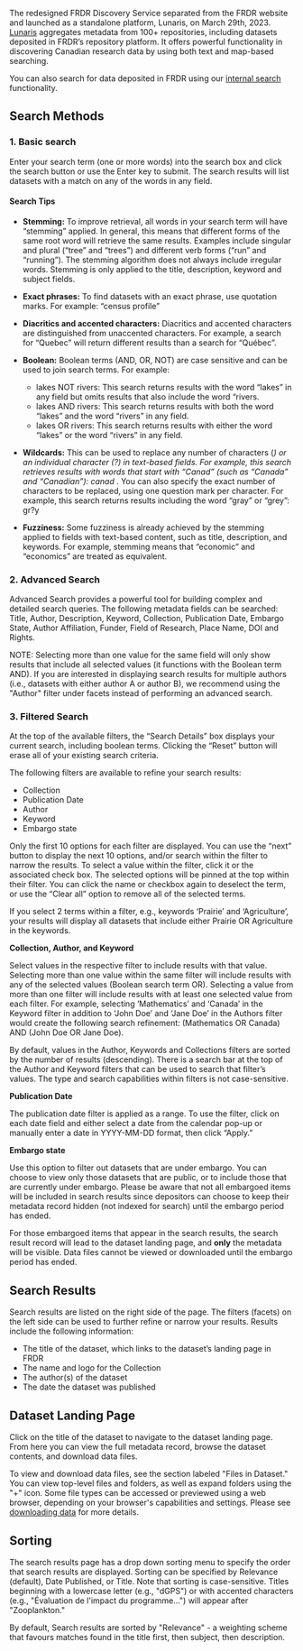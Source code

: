 The redesigned FRDR Discovery Service separated from the FRDR website and launched as a standalone platform, Lunaris, on March 29th, 2023. [Lunaris](https://www.lunaris.ca/en) aggregates metadata from 100+ repositories, including datasets deposited in FRDR’s repository platform. It offers powerful functionality in discovering Canadian research data by using both text and map-based searching.  

You can also search for data deposited in FRDR using our <a href="/repo/search" target="_blank">internal search</a> functionality.

## Search Methods

### 1. Basic search

Enter your search term (one or more words) into the search box and click the search button or use the Enter key to submit. The search results will list datasets with a match on any of the words in any field.

#### Search Tips

* **Stemming:** To improve retrieval, all words in your search term will have “stemming” applied. In general, this means that different forms of the same root word will retrieve the same results. Examples include singular and plural (“tree” and “trees”) and different verb forms (“run” and “running”). The stemming algorithm does not always include irregular words. Stemming is only applied to the title, description, keyword and subject fields.

* **Exact phrases:** To find datasets with an exact phrase, use quotation marks. For example: “census profile”

* **Diacritics and accented characters:** Diacritics and accented characters are distinguished from unaccented characters. For example, a search for “Quebec” will return different results than a search for “Québec”.

* **Boolean:** Boolean terms (AND, OR, NOT) are case sensitive and can be used to join search terms. For example:
    * lakes NOT rivers: This search returns results with the word “lakes” in any field but omits results that also include the word “rivers.
    * lakes AND rivers: This search returns results with both the word “lakes” and the word “rivers” in any field.
    * lakes OR rivers: This search returns results with either the word “lakes” or the word “rivers” in any field.

* **Wildcards:** This can be used to replace any number of characters (*) or an individual character (?) in text-based fields. For example, this search retrieves results with words that start with “Canad” (such as “Canada” and “Canadian”): canad* . You can also specify the exact number of characters to be replaced, using one question mark per character. For example, this search returns results including the word “gray” or “grey”: gr?y

* **Fuzziness:** Some fuzziness is already achieved by the stemming applied to fields with text-based content, such as title, description, and keywords. For example, stemming means that “economic” and “economics” are treated as equivalent. 

### 2. Advanced Search

Advanced Search provides a powerful tool for building complex and detailed search queries. The following metadata fields can be searched: Title, Author, Description, Keyword, Collection, Publication Date, Embargo State, Author Affiliation, Funder, Field of Research, Place Name, DOI and Rights.

NOTE: Selecting more than one value for the same field will only show results that include all selected values (it functions with the Boolean term AND). If you are interested in displaying search results for multiple authors (i.e., datasets with either author A or author B), we recommend using the "Author" filter under facets instead of performing an advanced search. 

### 3. Filtered Search

At the top of the available filters, the “Search Details” box displays your current search, including boolean terms. Clicking the “Reset” button will erase all of your existing search criteria.

The following filters are available to refine your search results:

* Collection
* Publication Date
* Author
* Keyword
* Embargo state

Only the first 10 options for each filter are displayed. You can use the “next” button to display the next 10 options, and/or search within the filter to narrow the results. To select a value within the filter, click it or the associated check box. The selected options will be pinned at the top within their filter. You can click the name or checkbox again to deselect the term, or use the  “Clear all” option to remove all of the selected terms.

If you select 2 terms within a filter, e.g., keywords ‘Prairie’ and ‘Agriculture’, your results will display all datasets that include either Prairie OR Agriculture in the keywords.

**Collection, Author, and Keyword**

Select values in the respective filter to include results with that value. Selecting more than one value within the same filter will include results with any of the selected values (Boolean search term OR). Selecting a value from more than one filter will include results with at least one selected value from each filter. For example, selecting ‘Mathematics’ and ‘Canada’ in the Keyword filter in addition to ‘John Doe’ and ‘Jane Doe’ in the Authors filter would create the following search refinement: (Mathematics OR Canada) AND (John Doe OR Jane Doe). 

By default, values in the Author, Keywords and Collections filters are sorted by the number of results (descending). There is a search bar at the top of the Author and Keyword filters that can be used to search that filter’s values. The type and search capabilities within filters is not case-sensitive.

**Publication Date**

The publication date filter is applied as a range. To use the filter, click on each date field and either select a date from the calendar pop-up or manually enter a date in  YYYY-MM-DD format, then click “Apply.” 

**Embargo state**

Use this option to filter out datasets that are under embargo. You can choose to view only those datasets that are public, or to include those that are currently under embargo. Please be aware that not all embargoed items will be included in search results since depositors can choose to keep their metadata record hidden (not indexed for search) until the embargo period has ended. 

For those embargoed items that appear in the search results, the search result record will lead to the dataset landing page, and **only** the metadata will be visible. Data files cannot be viewed or downloaded until the embargo period has ended.

## Search Results

Search results are listed on the right side of the page. The filters (facets) on the left side can be used to further refine or narrow your results. Results include the following information:

* The title of the dataset, which links to the dataset’s landing page in FRDR
* The name and logo for the Collection
* The author(s) of the dataset
* The date the dataset was published

## Dataset Landing Page

Click on the title of the dataset to navigate to the dataset landing page. From here you can view the full metadata record, browse the dataset contents, and download data files.

To view and download data files, see the section labeled "Files in Dataset." You can view top-level files and folders, as well as expand folders using the "+" icon. Some file types can be accessed or previewed using a web browser, depending on your browser's capabilities and settings. Please see [downloading data](downloading.md) for more details.

## Sorting

The search results page has a drop down sorting menu to specify the order that search results are displayed. Sorting can be specified by Relevance (default), Date Published, or Title. Note that sorting is case-sensitive. Titles beginning with a lowercase letter (e.g., "dGPS") or with accented characters (e.g., "Évaluation de l'impact du programme...") will appear after "Zooplankton."

By default, Search results are sorted by "Relevance" - a weighting scheme that favours matches found in the title first, then subject, then description.